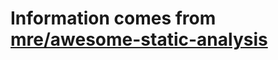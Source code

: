 # Information comes from [mre/awesome-static-analysis](https://github.com/mre/awesome-static-analysis)

